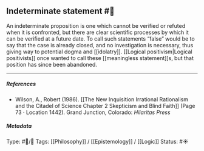 ## Indeterminate statement  #🧠 

An indeterminate proposition is one which cannot be verified or refuted when it is confronted, but there are clear scientific processes by which it can be verified at a future date. To call such statements “false” would be to say that the case is already closed, and no investigation is necessary, thus giving way to potential dogma and [[idolatry]]. [[Logical positivism|Logical positivists]] once wanted to call these [[meaningless statement]]s, but that position has since been abandoned. 

___

##### References

- Wilson, A., Robert (1986). [[The New Inquisition Irrational Rationalism and the Citadel of Science Chapter 2 Skepticism and Blind Faith]] (Page 73 · Location 1442). Grand Junction, Colorado: _Hilaritas Press_

##### Metadata

Type: #🔵/🔵 
Tags: [[Philosophy]] / [[Epistemology]] / [[Logic]]
Status: #☀️ 